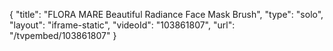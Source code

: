 {
    "title": "FLORA MARE Beautiful Radiance Face Mask   Brush",
    "type": "solo",
    "layout": "iframe-static",
    "videoId": "103861807",
    "url": "\/tvpembed\/103861807"
}